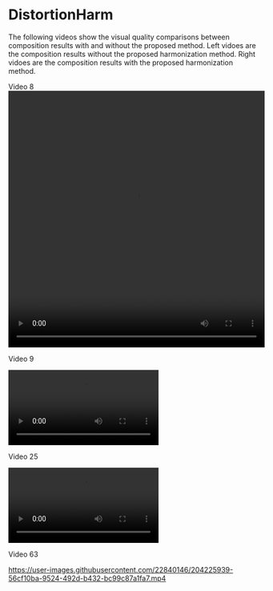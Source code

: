 # DistortionHarm

The following videos show the visual quality comparisons between composition results with and without the proposed method. Left vidoes are the composition results without the proposed harmonization method.  Right vidoes are the composition results with the proposed harmonization method. 


Video 8
<video height=512 width=512 src="https://user-images.githubusercontent.com/22840146/204225827-0ab146f7-df08-4cc7-bf03-70402d28824c.mp4"></video>

Video 9

<video src="https://user-images.githubusercontent.com/22840146/204225863-6a7fe67e-4309-45e4-8c49-6cbe12df37c2.mp4"></video>

Video 25


<video src="[https://user-images.githubusercontent.com/22840146/204225789-7880cdff-d18c-4cb2-9e77-f7f53764df60.mp4](https://user-images.githubusercontent.com/22840146/204226017-a86b685e-9f79-47a8-84f8-d951ce238838.mp4)"></video>




Video 63

https://user-images.githubusercontent.com/22840146/204225939-56cf10ba-9524-492d-b432-bc99c87a1fa7.mp4


  

